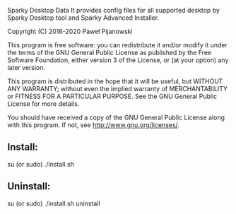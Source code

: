 Sparky Desktop Data
It provides config files for all supported desktop by Sparky Desktop tool and Sparky Advanced Installer.

Copyright (C) 2016-2020 Paweł Pijanowski

This program is free software: you can redistribute it and/or modify
it under the terms of the GNU General Public License as published by
the Free Software Foundation, either version 3 of the License, or
(at your option) any later version.

This program is distributed in the hope that it will be useful,
but WITHOUT ANY WARRANTY; without even the implied warranty of
MERCHANTABILITY or FITNESS FOR A PARTICULAR PURPOSE.  See the
GNU General Public License for more details.

You should have received a copy of the GNU General Public License
along with this program.  If not, see <http://www.gnu.org/licenses/>.


Install:
-------------
su (or sudo) 
./install.sh

Uninstall:
-------------
su (or sudo)
./install.sh uninstall
